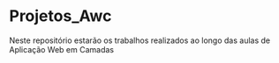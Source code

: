 # Projetos_Awc
Neste repositório estarão os trabalhos realizados ao longo das aulas de Aplicação Web em Camadas
